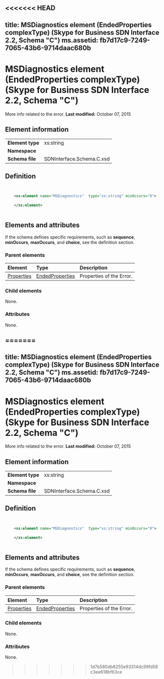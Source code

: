 <<<<<<< HEAD
---
title: MSDiagnostics element (EndedProperties complexType) (Skype for Business SDN Interface 2.2, Schema "C")
ms.assetid: fb7d17c9-7249-7065-43b6-9714daac680b
---


# MSDiagnostics element (EndedProperties complexType) (Skype for Business SDN Interface 2.2, Schema "C")
More info related to the error. 
 **Last modified:** October 07, 2015
  
    
    


## Element information


|||
|:-----|:-----|
|**Element type**|xs:string |
|**Namespace**||
|**Schema file**|SDNInterface.Schema.C.xsd |
   

## Definition


```XML


    <xs:element name="MSDiagnostics"  type="xs:string" minOccurs="0">
    
    </xs:element>
  
```


## Elements and attributes

If the schema defines specific requirements, such as **sequence**, **minOccurs**, **maxOccurs**, and **choice**, see the definition section. 
  
    
    

### Parent elements



|**Element**|**Type**|**Description**|
|:-----|:-----|:-----|
| [Properties](properties-element-endedtype-complextype-1.md)| [EndedProperties](endedproperties-complextype-1.md)|Properties of the Error. |
   

### Child elements

None. 
  
    
    

### Attributes

None. 
  
    
    

=======
---
title: MSDiagnostics element (EndedProperties complexType) (Skype for Business SDN Interface 2.2, Schema "C")
ms.assetid: fb7d17c9-7249-7065-43b6-9714daac680b
---


# MSDiagnostics element (EndedProperties complexType) (Skype for Business SDN Interface 2.2, Schema "C")
More info related to the error. 
 **Last modified:** October 07, 2015
  
    
    


## Element information


|||
|:-----|:-----|
|**Element type**|xs:string |
|**Namespace**||
|**Schema file**|SDNInterface.Schema.C.xsd |
   

## Definition


```XML


    <xs:element name="MSDiagnostics"  type="xs:string" minOccurs="0">
    
    </xs:element>
  
```


## Elements and attributes

If the schema defines specific requirements, such as **sequence**, **minOccurs**, **maxOccurs**, and **choice**, see the definition section. 
  
    
    

### Parent elements



|**Element**|**Type**|**Description**|
|:-----|:-----|:-----|
| [Properties](properties-element-endedtype-complextype-1.md)| [EndedProperties](endedproperties-complextype-1.md)|Properties of the Error. |
   

### Child elements

None. 
  
    
    

### Attributes

None. 
  
    
    

>>>>>>> 1d7b580db8255e93314dc99fd58c3ee618bf63ce
